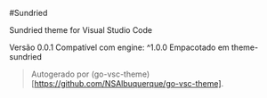 #Sundried

Sundried theme for Visual Studio Code

Versão 0.0.1
Compatível com engine: ^1.0.0
Empacotado em theme-sundried

> Autogerado por (go-vsc-theme)[https://github.com/NSAlbuquerque/go-vsc-theme].